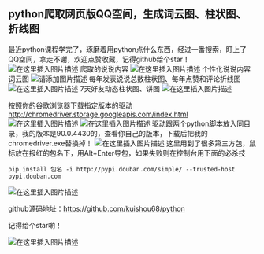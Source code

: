 ## python爬取网页版QQ空间，生成词云图、柱状图、折线图

最近python课程学完了，琢磨着用python点什么东西，经过一番搜索，盯上了QQ空间，拿走不谢，欢迎点赞收藏，记得github给个star！
![在这里插入图片描述](https://img-blog.csdnimg.cn/20210523231805468.png?x-oss-process=image/watermark,type_ZmFuZ3poZW5naGVpdGk,shadow_10,text_aHR0cHM6Ly9ibG9nLmNzZG4ubmV0L3dlaXhpbl80NDAxOTM3MA==,size_16,color_FFFFFF,t_70)
爬取的说说内容
![在这里插入图片描述](https://img-blog.csdnimg.cn/20210523231936542.png?x-oss-process=image/watermark,type_ZmFuZ3poZW5naGVpdGk,shadow_10,text_aHR0cHM6Ly9ibG9nLmNzZG4ubmV0L3dlaXhpbl80NDAxOTM3MA==,size_16,color_FFFFFF,t_70)
个性化说说内容词云图
![请添加图片描述](https://img-blog.csdnimg.cn/20210523232951939.jpg?x-oss-process=image/watermark,type_ZmFuZ3poZW5naGVpdGk,shadow_10,text_aHR0cHM6Ly9ibG9nLmNzZG4ubmV0L3dlaXhpbl80NDAxOTM3MA==,size_16,color_FFFFFF,t_70)
每年发表说说总数柱状图、每年点赞和评论折线图
![在这里插入图片描述](https://img-blog.csdnimg.cn/20210523231852789.png?x-oss-process=image/watermark,type_ZmFuZ3poZW5naGVpdGk,shadow_10,text_aHR0cHM6Ly9ibG9nLmNzZG4ubmV0L3dlaXhpbl80NDAxOTM3MA==,size_16,color_FFFFFF,t_70)
7天好友动态柱状图、饼图
![在这里插入图片描述](https://img-blog.csdnimg.cn/20210524000939728.png?x-oss-process=image/watermark,type_ZmFuZ3poZW5naGVpdGk,shadow_10,text_aHR0cHM6Ly9ibG9nLmNzZG4ubmV0L3dlaXhpbl80NDAxOTM3MA==,size_16,color_FFFFFF,t_70)

按照你的谷歌浏览器下载指定版本的驱动
http://chromedriver.storage.googleapis.com/index.html
![在这里插入图片描述](https://img-blog.csdnimg.cn/20210523232204272.png?x-oss-process=image/watermark,type_ZmFuZ3poZW5naGVpdGk,shadow_10,text_aHR0cHM6Ly9ibG9nLmNzZG4ubmV0L3dlaXhpbl80NDAxOTM3MA==,size_16,color_FFFFFF,t_70)
![在这里插入图片描述](https://img-blog.csdnimg.cn/20210523232225804.png?x-oss-process=image/watermark,type_ZmFuZ3poZW5naGVpdGk,shadow_10,text_aHR0cHM6Ly9ibG9nLmNzZG4ubmV0L3dlaXhpbl80NDAxOTM3MA==,size_16,color_FFFFFF,t_70)
驱动跟两个python脚本放入同目录，我的版本是90.0.4430的，查看你自己的版本，下载后把我的chromedriver.exe替换掉！
![在这里插入图片描述](https://img-blog.csdnimg.cn/20210523233209797.png)
这里用到了很多第三方包，鼠标放在报红的包名下，用Alt+Enter导包，如果失败则在控制台用下面的必杀技

```
pip install 包名 -i http://pypi.douban.com/simple/ --trusted-host pypi.douban.com
```
![在这里插入图片描述](https://img-blog.csdnimg.cn/20210524000853586.png?x-oss-process=image/watermark,type_ZmFuZ3poZW5naGVpdGk,shadow_10,text_aHR0cHM6Ly9ibG9nLmNzZG4ubmV0L3dlaXhpbl80NDAxOTM3MA==,size_16,color_FFFFFF,t_70)

github源码地址：https://github.com/kuishou68/python

记得给个star喲！

![在这里插入图片描述](https://img-blog.csdnimg.cn/20210524000224763.png?x-oss-process=image/watermark,type_ZmFuZ3poZW5naGVpdGk,shadow_10,text_aHR0cHM6Ly9ibG9nLmNzZG4ubmV0L3dlaXhpbl80NDAxOTM3MA==,size_16,color_FFFFFF,t_70)